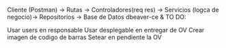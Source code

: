 Cliente (Postman) → Rutas → Controladores(req res) → Servicios (logca de negocio)→ Repositorios → Base de Datos
dbeaver-ce &
TO DO:

Usar users en responsable
Usar desplegable en entregar de OV
Crear imagen de codigo de barras
Setear en pendiente la OV